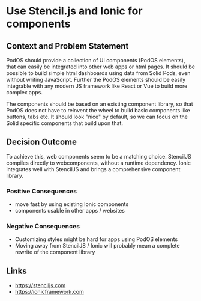 # Use Stencil.js and Ionic for components

## Context and Problem Statement

PodOS should provide a collection of UI components (PodOS elements), that can
easily be integrated into other web apps or html pages. It should be possible to
build simple html dashboards using data from Solid Pods, even without writing
JavaScript. Further the PodOS elements should be easily integrable with any
modern JS framework like React or Vue to build more complex apps.

The components should be based on an existing component library, so that PodOS
does not have to reinvent the wheel to build basic components like buttons, tabs
etc. It should look "nice" by default, so we can focus on the Solid specific
components that build upon that.

## Decision Outcome

To achieve this, web components seem to be a matching choice. StencilJS compiles
directly to webcomponents, without a runtime dependency. Ionic integrates well
with StencilJS and brings a comprehensive component library.

### Positive Consequences

- move fast by using existing Ionic components
- components usable in other apps / websites

### Negative Consequences

- Customizing styles might be hard for apps using PodOS elements
- Moving away from StencilJS / Ionic will probably mean a complete rewrite of
  the component library

## Links

- https://stenciljs.com
- https://ionicframework.com

